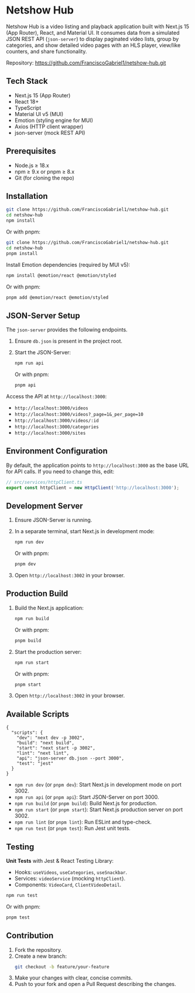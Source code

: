 # Netshow Hub

Netshow Hub is a video listing and playback application built with Next.js 15 (App Router), React, and Material UI. It consumes data from a simulated JSON REST API (`json-server`) to display paginated video lists, group by categories, and show detailed video pages with an HLS player, view/like counters, and share functionality.

Repository: https://github.com/FranciscoGabriel1/netshow-hub.git

## Tech Stack

- Next.js 15 (App Router)  
- React 18+  
- TypeScript  
- Material UI v5 (MUI)  
- Emotion (styling engine for MUI)  
- Axios (HTTP client wrapper)  
- json-server (mock REST API)  

## Prerequisites

- Node.js ≥ 18.x  
- npm ≥ 9.x or pnpm ≥ 8.x  
- Git (for cloning the repo)  

## Installation

```bash
git clone https://github.com/FranciscoGabriel1/netshow-hub.git
cd netshow-hub
npm install
```

Or with pnpm:

```bash
git clone https://github.com/FranciscoGabriel1/netshow-hub.git
cd netshow-hub
pnpm install
```

Install Emotion dependencies (required by MUI v5):

```bash
npm install @emotion/react @emotion/styled
```

Or with pnpm:

```bash
pnpm add @emotion/react @emotion/styled
```

## JSON-Server Setup

The `json-server` provides the following endpoints.



1. Ensure `db.json` is present in the project root.  
2. Start the JSON-Server:

   ```bash
   npm run api
   ```

   Or with pnpm:

   ```bash
   pnpm api
   ```

Access the API at `http://localhost:3000`:

- `http://localhost:3000/videos`  
- `http://localhost:3000/videos?_page=1&_per_page=10`  
- `http://localhost:3000/videos/:id`  
- `http://localhost:3000/categories`  
- `http://localhost:3000/sites`  

## Environment Configuration

By default, the application points to `http://localhost:3000` as the base URL for API calls. If you need to change this, edit:

```ts
// src/services/httpClient.ts
export const httpClient = new HttpClient('http://localhost:3000');
```

## Development Server

1. Ensure JSON-Server is running.  
2. In a separate terminal, start Next.js in development mode:

   ```bash
   npm run dev
   ```

   Or with pnpm:

   ```bash
   pnpm dev
   ```

3. Open `http://localhost:3002` in your browser.

## Production Build

1. Build the Next.js application:

   ```bash
   npm run build
   ```

   Or with pnpm:

   ```bash
   pnpm build
   ```

2. Start the production server:

   ```bash
   npm run start
   ```

   Or with pnpm:

   ```bash
   pnpm start
   ```

3. Open `http://localhost:3002` in your browser.


## Available Scripts

```jsonc
{
  "scripts": {
    "dev": "next dev -p 3002",
    "build": "next build",
    "start": "next start -p 3002",
    "lint": "next lint",
    "api": "json-server db.json --port 3000",
    "test": "jest"
  }
}
```

- `npm run dev` (or `pnpm dev`): Start Next.js in development mode on port 3002.  
- `npm run api` (or `pnpm api`): Start JSON-Server on port 3000.  
- `npm run build` (or `pnpm build`): Build Next.js for production.  
- `npm run start` (or `pnpm start`): Start Next.js production server on port 3002.  
- `npm run lint` (or `pnpm lint`): Run ESLint and type-check.  
- `npm run test` (or `pnpm test`): Run Jest unit tests.

## Testing

**Unit Tests** with Jest & React Testing Library:  
- Hooks: `useVideos`, `useCategories`, `useSnackbar`.  
- Services: `videoService` (mocking `httpClient`).  
- Components: `VideoCard`, `ClientVideoDetail`.  

```bash
npm run test
```

Or with pnpm:

```bash
pnpm test
```

## Contribution

1. Fork the repository.  
2. Create a new branch:  
   ```bash
   git checkout -b feature/your-feature
   ```  
3. Make your changes with clear, concise commits.  
4. Push to your fork and open a Pull Request describing the changes.

